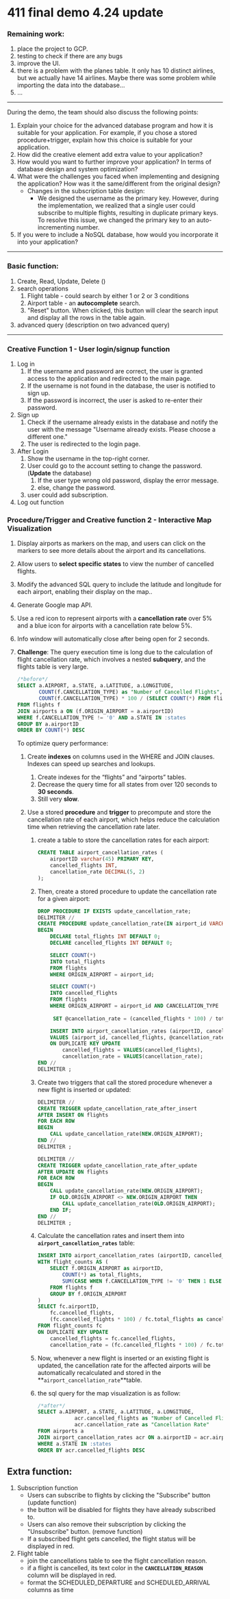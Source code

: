 # 411 final demo 4.24 update

### Remaining work:

1. place the project to GCP.
2. testing to check if there are any bugs
3. improve the UI.
4. there is a problem with the planes table. It only has 10 distinct airlines, but we actually have 14 airlines. Maybe there was some problem while importing the data into the database…
5. …

---

During the demo, the team should also discuss the following points: 

1. Explain your choice for the advanced database program and how it is suitable for your application. For example, if you chose a stored procedure+trigger, explain how this choice is suitable for your application.
2. How did the creative element add extra value to your application?
3. How would you want to further improve your application? In terms of database design and system optimization?
4. What were the challenges you faced when implementing and designing the application? How was it the same/different from the original design?
   - Changes in the subscription table design:
     - We designed the username as the primary key. However, during the implementation, we realized that a single user could subscribe to multiple flights, resulting in duplicate primary keys. To resolve this issue, we changed the primary key to an auto-incrementing number.
5. If you were to include a NoSQL database, how would you incorporate it into your application?

---

### Basic function:

1. Create, Read, Update, Delete ()
2. search operations 
   1. Flight table - could search by either 1 or 2 or 3 conditions
   2. Airport table - an **autocomplete** search.
   3. "Reset" button. When clicked, this button will clear the search input and display all the rows in the table again.
3. advanced query (description on two advanced query)

---

### Creative Function 1 - User login/signup function

1. Log in
   1. If the username and password are correct, the user is granted access to the application and redirected to the main page. 
   2. If the username is not found in the database, the user is notified to sign up. 
   3. If the password is incorrect, the user is asked to re-enter their password.
2. Sign up 
   1. Check if the username already exists in the database and notify the user with the message "Username already exists. Please choose a different one."
   2. The user is redirected to the login page.
3. After Login
   1. Show the username in the top-right corner.
   2. User could go to the account setting to change the password. (**Update** the database)
      1. If the user type wrong old password, display the error message.
      2. else, change the password.
   3. user could add subscription.
4. Log out function

### Procedure/Trigger and Creative function 2 - **Interactive Map Visualization**

1. Display airports as markers on the map, and users can click on the markers to see more details about the airport and its cancellations.

2. Allow users to **select specific states** to view the number of cancelled flights.

3. Modify the advanced SQL query to include the latitude and longitude for each airport, enabling their display on the map..

4. Generate Google map API.

5. Use a red icon to represent airports with a **cancellation rate** over 5% and a blue icon for airports with a cancellation rate below 5%.

6. Info window will automatically close after being open for 2 seconds.

7. **Challenge**: The query execution time is long due to the calculation of flight cancellation rate, which involves a nested **subquery**, and the flights table is very large.

   ```sql
   /*before*/
   SELECT a.AIRPORT, a.STATE, a.LATITUDE, a.LONGITUDE, 
          COUNT(f.CANCELLATION_TYPE) as "Number of Cancelled Flights",
          COUNT(f.CANCELLATION_TYPE) * 100 / (SELECT COUNT(*) FROM flights f2 WHERE f2.ORIGIN_AIRPORT = a.airportID) as "Cancellation Rate"
   FROM flights f
   JOIN airports a ON (f.ORIGIN_AIRPORT = a.airportID)
   WHERE f.CANCELLATION_TYPE != '0' AND a.STATE IN :states
   GROUP BY a.airportID
   ORDER BY COUNT(*) DESC
   ```

   To optimize query performance:

   1. Create **indexes** on columns used in the WHERE and JOIN clauses. Indexes can speed up searches and lookups.

      1. Create indexes for the “flights” and “airports” tables.
      2. Decrease the query time for all states from over 120 seconds to **30 seconds**.
      3. Still very **slow**. 

   2. Use a stored **procedure** and **trigger** to precompute and store the cancellation rate of each airport, which helps reduce the calculation time when retrieving the cancellation rate later.

      1. create a table to store the cancellation rates for each airport:

         ```sql
         CREATE TABLE airport_cancellation_rates (
             airportID varchar(45) PRIMARY KEY,
             cancelled_flights INT,
             cancellation_rate DECIMAL(5, 2)
         );
         ```

      2. Then, create a stored procedure to update the cancellation rate for a given airport:

         ```sql
         DROP PROCEDURE IF EXISTS update_cancellation_rate;
         DELIMITER //
         CREATE PROCEDURE update_cancellation_rate(IN airport_id VARCHAR(45))
         BEGIN
             DECLARE total_flights INT DEFAULT 0;
             DECLARE cancelled_flights INT DEFAULT 0;
         
             SELECT COUNT(*)
             INTO total_flights
             FROM flights
             WHERE ORIGIN_AIRPORT = airport_id;
         
             SELECT COUNT(*)
             INTO cancelled_flights
             FROM flights
             WHERE ORIGIN_AIRPORT = airport_id AND CANCELLATION_TYPE != '0';
             
              SET @cancellation_rate = (cancelled_flights * 100) / total_flights;
         
             INSERT INTO airport_cancellation_rates (airportID, cancelled_flights, cancellation_rate)
             VALUES (airport_id, cancelled_flights, @cancellation_rate)
             ON DUPLICATE KEY UPDATE
                 cancelled_flights = VALUES(cancelled_flights),
                 cancellation_rate = VALUES(cancellation_rate);
         END //
         DELIMITER ;
         ```

      3. Create two triggers that call the stored procedure whenever a new flight is inserted or updated:

         ```sql
         DELIMITER //
         CREATE TRIGGER update_cancellation_rate_after_insert
         AFTER INSERT ON flights
         FOR EACH ROW
         BEGIN
             CALL update_cancellation_rate(NEW.ORIGIN_AIRPORT);
         END //
         DELIMITER ;
         
         DELIMITER //
         CREATE TRIGGER update_cancellation_rate_after_update
         AFTER UPDATE ON flights
         FOR EACH ROW
         BEGIN
             CALL update_cancellation_rate(NEW.ORIGIN_AIRPORT);
             IF OLD.ORIGIN_AIRPORT <> NEW.ORIGIN_AIRPORT THEN
                 CALL update_cancellation_rate(OLD.ORIGIN_AIRPORT);
             END IF;
         END //
         DELIMITER ;
         ```

      4. Calculate the cancellation rates and insert them into **`airport_cancellation_rates`** table:

         ```sql
         INSERT INTO airport_cancellation_rates (airportID, cancelled_flights, cancellation_rate)
         WITH flight_counts AS (
             SELECT f.ORIGIN_AIRPORT as airportID,
                 COUNT(*) as total_flights,
                 SUM(CASE WHEN f.CANCELLATION_TYPE != '0' THEN 1 ELSE 0 END) as cancelled_flights
             FROM flights f
             GROUP BY f.ORIGIN_AIRPORT
         )
         SELECT fc.airportID,
             fc.cancelled_flights,
             (fc.cancelled_flights * 100) / fc.total_flights as cancellation_rate
         FROM flight_counts fc
         ON DUPLICATE KEY UPDATE 
             cancelled_flights = fc.cancelled_flights,
             cancellation_rate = (fc.cancelled_flights * 100) / fc.total_flights;
         ```

      5. Now, whenever a new flight is inserted or an existing flight is updated, the cancellation rate for the affected airports will be automatically recalculated and stored in the **`airport_cancellation_rate`**table. 

      6. the sql query for the map visualization is as follow:

         ```sql
         /*after*/
         SELECT a.AIRPORT, a.STATE, a.LATITUDE, a.LONGITUDE,
         			 acr.cancelled_flights as "Number of Cancelled Flights",
         			 acr.cancellation_rate as "Cancellation Rate"
         FROM airports a
         JOIN airport_cancellation_rates acr ON a.airportID = acr.airportID
         WHERE a.STATE IN :states
         ORDER BY acr.cancelled_flights DESC
         ```

## Extra function:

1. Subscription function
   - Users can subscribe to flights by clicking the "Subscribe" button (update function)
   - the button will be disabled for flights they have already subscribed to.
   - Users can also remove their subscription by clicking the "Unsubscribe" button. (remove function)
   - If a subscribed flight gets cancelled, the flight status will be displayed in red.
2. Flight table
   - join the cancellations table to see the flight cancellation reason.
   - if a flight is cancelled, its text color in the **`CANCELLATION_REASON`**
     column will be displayed in red.
   - format the SCHEDULED_DEPARTURE and SCHEDULED_ARRIVAL columns as time